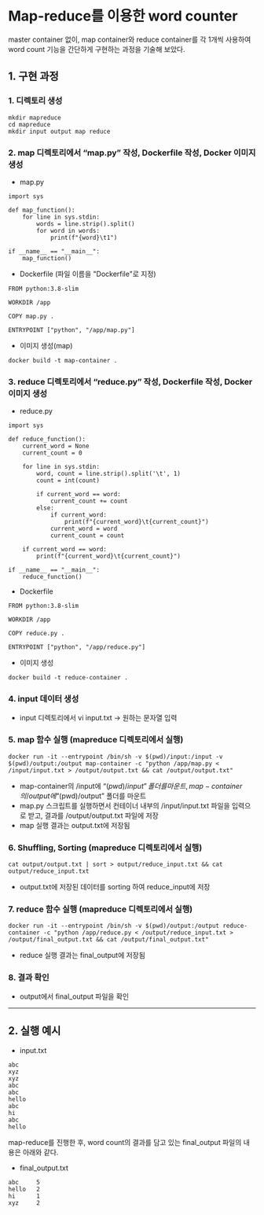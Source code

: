 # Map-reduce를 이용한 word counter

master container 없이, map container와 reduce container를 각 1개씩 사용하여 word count 기능을 간단하게 구현하는 과정을 기술해 보았다.


## 1. 구현 과정

### 1. 디렉토리 생성
```
mkdir mapreduce
cd mapreduce
mkdir input output map reduce
```

### 2. map 디렉토리에서 “map.py” 작성, Dockerfile 작성, Docker 이미지 생성
- map.py
```
import sys

def map_function():
    for line in sys.stdin:
        words = line.strip().split()
        for word in words:
            print(f"{word}\t1")

if __name__ == "__main__":
    map_function()
```

- Dockerfile (파일 이름을 "Dockerfile"로 지정)
```
FROM python:3.8-slim

WORKDIR /app

COPY map.py .

ENTRYPOINT ["python", "/app/map.py"]
```

- 이미지 생성(map)
```
docker build -t map-container .
```


### 3. reduce 디렉토리에서 “reduce.py” 작성, Dockerfile 작성, Docker 이미지 생성
- reduce.py
```
import sys

def reduce_function():
    current_word = None
    current_count = 0

    for line in sys.stdin:
        word, count = line.strip().split('\t', 1)
        count = int(count)

        if current_word == word:
            current_count += count
        else:
            if current_word:
                print(f"{current_word}\t{current_count}")
            current_word = word
            current_count = count

    if current_word == word:
        print(f"{current_word}\t{current_count}")

if __name__ == "__main__":
    reduce_function()
```

- Dockerfile
```
FROM python:3.8-slim

WORKDIR /app

COPY reduce.py .

ENTRYPOINT ["python", "/app/reduce.py"]
```

- 이미지 생성
```
docker build -t reduce-container .
```

### 4. input 데이터 생성
- input 디렉토리에서 vi input.txt -> 원하는 문자열 입력

### 5. map 함수 실행 (mapreduce 디렉토리에서 실행)
```
docker run -it --entrypoint /bin/sh -v $(pwd)/input:/input -v $(pwd)/output:/output map-container -c "python /app/map.py < /input/input.txt > /output/output.txt && cat /output/output.txt"
```

- map-container의 /input에 “$(pwd)/input” 폴더를 마운트, map-container의 /output에 “$(pwd)/output” 폴더를 마운트
- map.py 스크립트를 실행하면서 컨테이너 내부의 /input/input.txt 파일을 입력으로 받고, 결과를 /output/output.txt 파일에 저장
- map 실행 결과는 output.txt에 저장됨

### 6. Shuffling, Sorting (mapreduce 디렉토리에서 실행)
```
cat output/output.txt | sort > output/reduce_input.txt && cat output/reduce_input.txt
```

- output.txt에 저장된 데이터를 sorting 하여 reduce_input에 저장

### 7. reduce 함수 실행 (mapreduce 디렉토리에서 실행)
```
docker run -it --entrypoint /bin/sh -v $(pwd)/output:/output reduce-container -c "python /app/reduce.py < /output/reduce_input.txt > /output/final_output.txt && cat /output/final_output.txt"
```

- reduce 실행 결과는 final_output에 저장됨

### 8. 결과 확인
- output에서 final_output 파일을 확인

---
## 2. 실행 예시

- input.txt
```
abc
xyz
xyz
abc
abc
hello
abc
hi
abc
hello
```

map-reduce를 진행한 후, word count의 결과를 담고 있는 final_output 파일의 내용은 아래와 같다.

- final_output.txt
```
abc     5
hello   2
hi      1
xyz     2
```
